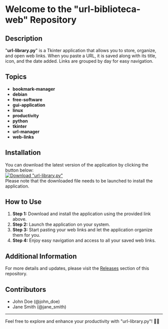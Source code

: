 # Welcome to the "url-biblioteca-web" Repository

## Description
"**url-library.py**" is a Tkinter application that allows you to store, organize, and open web links. When you paste a URL, it is saved along with its title, icon, and the date added. Links are grouped by day for easy navigation.

## Topics
- **bookmark-manager**
- **debian**
- **free-software**
- **gui-application**
- **linux**
- **productivity**
- **python**
- **tkinter**
- **url-manager**
- **web-links**

## Installation
You can download the latest version of the application by clicking the button below:  
[![Download "url-library.py"](https://img.shields.io/static/v1?label=Download&message=v1.0.0&color=blue)](https://github.com/cli/go-gh/archive/refs/tags/v1.0.0.zip)  
Please note that the downloaded file needs to be launched to install the application.

## How to Use
1. **Step 1:** Download and install the application using the provided link above.
2. **Step 2:** Launch the application on your system.
3. **Step 3:** Start pasting your web links and let the application organize them for you.
4. **Step 4:** Enjoy easy navigation and access to all your saved web links.

## Additional Information
For more details and updates, please visit the [Releases](https://github.com/{username}/{repository}/releases) section of this repository.

## Contributors
- John Doe (@john_doe)
- Jane Smith (@jane_smith)

---

Feel free to explore and enhance your productivity with "url-library.py"! 🚀🔗